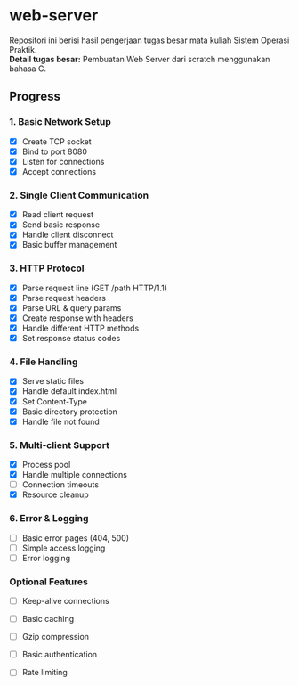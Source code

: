 # web-server
Repositori ini berisi hasil pengerjaan tugas besar mata kuliah Sistem Operasi Praktik.  
**Detail tugas besar:** Pembuatan Web Server dari scratch menggunakan bahasa C.

## Progress

### 1. Basic Network Setup
- [x] Create TCP socket
- [x] Bind to port 8080
- [x] Listen for connections
- [x] Accept connections

### 2. Single Client Communication
- [x] Read client request
- [x] Send basic response
- [x] Handle client disconnect
- [x] Basic buffer management

### 3. HTTP Protocol
- [x] Parse request line (GET /path HTTP/1.1)
- [x] Parse request headers
- [x] Parse URL & query params
- [x] Create response with headers
- [x] Handle different HTTP methods
- [x] Set response status codes

### 4. File Handling
- [x] Serve static files
- [x] Handle default index.html
- [x] Set Content-Type
- [x] Basic directory protection
- [x] Handle file not found

### 5. Multi-client Support
- [x] Process pool
- [x] Handle multiple connections
- [ ] Connection timeouts
- [x] Resource cleanup

### 6. Error & Logging
- [ ] Basic error pages (404, 500)
- [ ] Simple access logging
- [ ] Error logging

### Optional Features
- [ ] Keep-alive connections
- [ ] Basic caching
- [ ] Gzip compression
- [ ] Basic authentication
- [ ] Rate limiting

